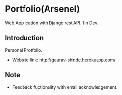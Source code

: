 # Portfolio(Arsenel) 

Web Application with Django rest API. (In Dev)

## Introduction

Personal Protfolio. 

- Website link: http://gaurav-shinde.herokuapp.com/


## Note

- Feedback fuctionality with email acknowledgement.
